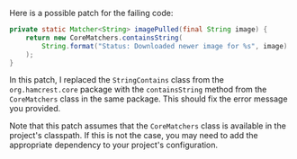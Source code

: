Here is a possible patch for the failing code:

```java
private static Matcher<String> imagePulled(final String image) {
    return new CoreMatchers.containsString(
        String.format("Status: Downloaded newer image for %s", image)
    );
}
```

In this patch, I replaced the `StringContains` class from the `org.hamcrest.core` package with the `containsString` method from the `CoreMatchers` class in the same package. This should fix the error message you provided.

Note that this patch assumes that the `CoreMatchers` class is available in the project's classpath. If this is not the case, you may need to add the appropriate dependency to your project's configuration.